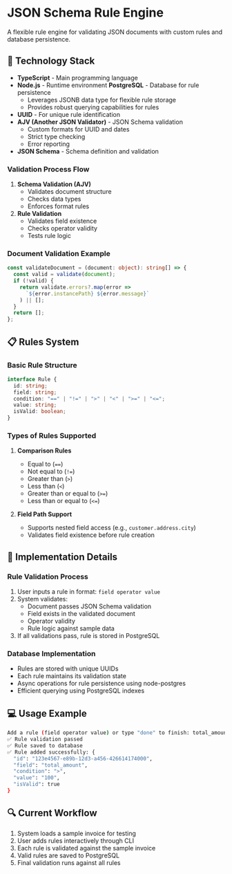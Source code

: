 # JSON Schema Rule Engine

A flexible rule engine for validating JSON documents with custom rules and database persistence.

## 🚀 Technology Stack

- **TypeScript** - Main programming language
- **Node.js** - Runtime environment
 **PostgreSQL** - Database for rule persistence
  - Leverages JSONB data type for flexible rule storage
  - Provides robust querying capabilities for rules
- **UUID** - For unique rule identification
- **AJV (Another JSON Validator)** - JSON Schema validation
  - Custom formats for UUID and dates
  - Strict type checking
  - Error reporting
- **JSON Schema** - Schema definition and validation


### Validation Process Flow
1. **Schema Validation (AJV)**
   - Validates document structure
   - Checks data types
   - Enforces format rules
2. **Rule Validation**
   - Validates field existence
   - Checks operator validity
   - Tests rule logic

### Document Validation Example
```typescript
const validateDocument = (document: object): string[] => {
  const valid = validate(document);
  if (!valid) {
    return validate.errors?.map(error => 
      `${error.instancePath} ${error.message}`
    ) || [];
  }
  return [];
};
```

## 📋  Rules System

### Basic Rule Structure
```typescript
interface Rule {
  id: string;
  field: string;
  condition: "==" | "!=" | ">" | "<" | ">=" | "<=";
  value: string;
  isValid: boolean;
}
```

### Types of Rules Supported

1. **Comparison Rules**
   - Equal to (`==`)
   - Not equal to (`!=`)
   - Greater than (`>`)
   - Less than (`<`)
   - Greater than or equal to (`>=`)
   - Less than or equal to (`<=`)

2. **Field Path Support**
   - Supports nested field access (e.g., `customer.address.city`)
   - Validates field existence before rule creation
## 🔧 Implementation Details

### Rule Validation Process
1. User inputs a rule in format: `field operator value`
2. System validates:
   - Document passes JSON Schema validation
   - Field exists in the validated document
   - Operator validity
   - Rule logic against sample data
3. If all validations pass, rule is stored in PostgreSQL

### Database Implementation
- Rules are stored with unique UUIDs
- Each rule maintains its validation state
- Async operations for rule persistence using node-postgres
- Efficient querying using PostgreSQL indexes

## 💻 Usage Example

```bash
Add a rule (field operator value) or type "done" to finish: total_amount > 100
✅ Rule validation passed
✅ Rule saved to database
✅ Rule added successfully: {
  "id": "123e4567-e89b-12d3-a456-426614174000",
  "field": "total_amount",
  "condition": ">",
  "value": "100",
  "isValid": true
}
```

## 🔍 Current Workflow

1. System loads a sample invoice for testing
2. User adds rules interactively through CLI
3. Each rule is validated against the sample invoice
4. Valid rules are saved to PostgreSQL
5. Final validation runs against all rules

